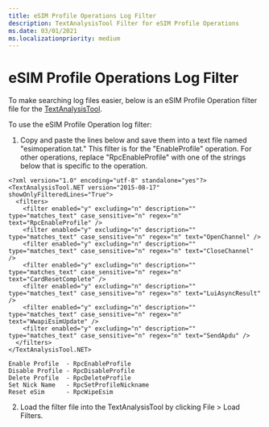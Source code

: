 ```yaml
---
title: eSIM Profile Operations Log Filter
description: TextAnalysisTool Filter for eSIM Profile Operations
ms.date: 03/01/2021
ms.localizationpriority: medium
---
```


# eSIM Profile Operations Log Filter

To make searching log files easier, below is an eSIM Profile Operation filter file for the [TextAnalysisTool](https://github.com/TextAnalysisTool/Releases). 

To use the eSIM Profile Operation log filter:

1. Copy and paste the lines below and save them into a text file named "esimoperation.tat." This filter is for the "EnableProfile" operation. For other operations, replace "RpcEnableProfile" with one of the strings below that is specific to the operation.

```
<?xml version="1.0" encoding="utf-8" standalone="yes"?>
<TextAnalysisTool.NET version="2015-08-17" showOnlyFilteredLines="True">
  <filters>
    <filter enabled="y" excluding="n" description="" type="matches_text" case_sensitive="n" regex="n" text="RpcEnableProfile" />
    <filter enabled="y" excluding="n" description="" type="matches_text" case_sensitive="n" regex="n" text="OpenChannel" />
    <filter enabled="y" excluding="n" description="" type="matches_text" case_sensitive="n" regex="n" text="CloseChannel" />
    <filter enabled="y" excluding="n" description="" type="matches_text" case_sensitive="n" regex="n" text="CardResetComplete" />
    <filter enabled="y" excluding="n" description="" type="matches_text" case_sensitive="n" regex="n" text="LuiAsyncResult" />
    <filter enabled="y" excluding="n" description="" type="matches_text" case_sensitive="n" regex="n" text="WwapiEsimUpdate" />
    <filter enabled="y" excluding="n" description="" type="matches_text" case_sensitive="n" regex="n" text="SendApdu" />
  </filters>
</TextAnalysisTool.NET>
``` 

```
Enable Profile  - RpcEnableProfile
Disable Profile - RpcDisableProfile
Delete Profile  - RpcDeleteProfile
Set Nick Name   - RpcSetProfileNickname
Reset eSim      - RpcWipeEsim
```

2. Load the filter file into the TextAnalysisTool by clicking File > Load Filters. 

